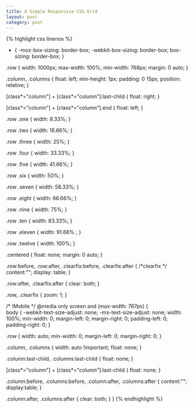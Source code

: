 ```yaml
---
title: A Simple Responsive CSS Grid
layout: post
category: post
---
```


{% highlight css linenos %}
* { 
	-moz-box-sizing: border-box; 
	-webkit-box-sizing: border-box; 
	box-sizing: border-box; 
}
  
 .row { 
 	width: 1000px; 
 	max-width: 100%; 
 	min-width: 768px; 
 	margin: 0 auto; 
}

.column, .columns { 
	float: left; 
	min-height: 1px; 
	padding: 0 15px; 
	position: relative; 
}

[class*="column"] + [class*="column"]:last-child { 
	float: right; 
}

[class*="column"] + [class*="column"].end { 
	float: left;
}
  
.row .one { 
	width: 8.33%; 
}

.row .two { 
	width: 16.66%; 
}

.row .three { 
	width: 25%;
}

.row .four {
	 width: 33.33%;
}

.row .five {
 width: 41.66%; 
}

.row .six { 
	width: 50%; 
}

.row .seven { 
	width: 58.33%; 
}

.row .eight { 
	width: 66.66%; 
}

.row .nine { 
	width: 75%; 
}

.row .ten { 
	width: 83.33%; 
}

.row .eleven { 
	width: 91.66% ;
}

.row .twelve { 
	width: 100%; 
}

.centered { 
    float: none; 
    margin: 0 auto; 
}
  
.row:before, .row:after, .clearfix:before, .clearfix:after { /*clearfix */
	content:""; 
	display: table; 
}

.row:after, .clearfix:after { 
	clear: both; 
}

.row, .clearfix {
	 zoom: 1; 
}  
  
  /* !Mobile */
@media only screen and (max-width: 767px) {		
  body { 
  	-webkit-text-size-adjust: none; 
      -ms-text-size-adjust: none; 
      width: 100%; 
      min-width: 0; 
      margin-left: 0; 
      margin-right: 0; 
      padding-left: 0; 
      padding-right: 0; 
  }
      
  .row { 
  	width: auto; 
  	min-width: 0; 
  	margin-left: 0; 
  	margin-right: 0;
  }
      
  .column, .columns {
  	 width: auto !important; 
  	 float: none; 
  }
  
  .column:last-child, .columns:last-child { 
  	float: none; 
  }
  
  [class*="column"] + [class*="column"]:last-child { 
  	float: none; 
  }
  
  .column:before, .columns:before, .column:after, .columns:after { 
  	content:""; 
  	display:table; 
  }
  
  .column:after, .columns:after { 
  clear: both; 
  }
}
{% endhighlight %}
